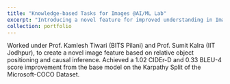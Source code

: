 ```yaml
---
title: "Knowledge-based Tasks for Images @AI/ML Lab"
excerpt: "Introducing a novel feature for improved understanding in Images.<br/>"
collection: portfolio
---
```


Worked under Prof. Kamlesh Tiwari (BITS Pilani) and Prof. Sumit Kalra (IIT Jodhpur), to create a novel image feature based on relative object positioning and causal inference.
Achieved a 1.02 CIDEr-D and 0.33 BLEU-4 score improvement from the base model on the Karpathy Split of the Microsoft-COCO Dataset.

